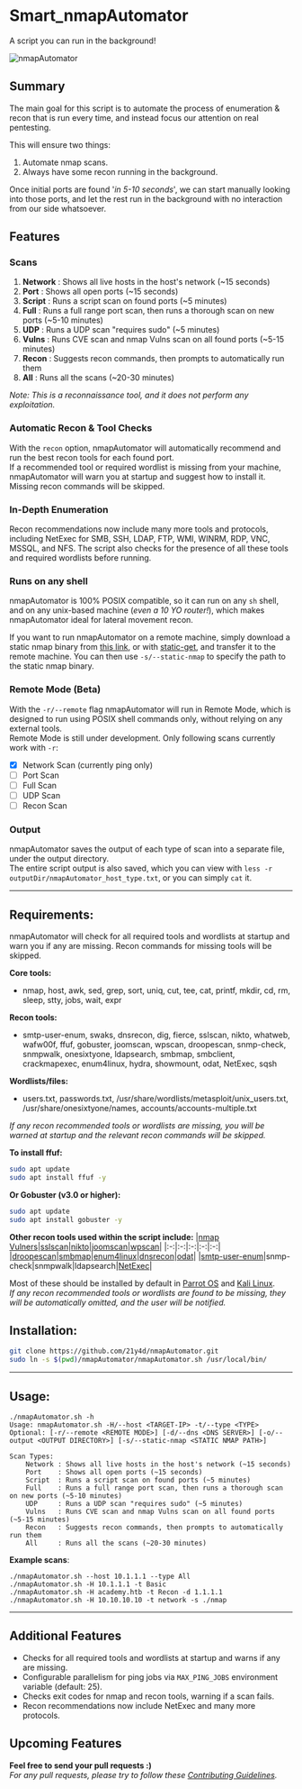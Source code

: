 # Smart_nmapAutomator

A script you can run in the background!
  
![nmapAutomator](https://i.imgur.com/3cMJIPr.gif)
  
## Summary

The main goal for this script is to automate the process of enumeration & recon that is run every time, and instead focus our attention on real pentesting.  

This will ensure two things:  
1. Automate nmap scans. 
2. Always have some recon running in the background. 

Once initial ports are found '*in 5-10 seconds*', we can start manually looking into those ports, and let the rest run in the background with no interaction from our side whatsoever.  

## Features

### Scans
1. **Network** : Shows all live hosts in the host's network (~15 seconds)
2. **Port**    : Shows all open ports (~15 seconds)
3. **Script**  : Runs a script scan on found ports (~5 minutes)
4. **Full**    : Runs a full range port scan, then runs a thorough scan on new ports (~5-10 minutes)
5. **UDP**     : Runs a UDP scan "requires sudo" (~5 minutes)
6. **Vulns**   : Runs CVE scan and nmap Vulns scan on all found ports (~5-15 minutes)
7. **Recon**   : Suggests recon commands, then prompts to automatically run them
8. **All**     : Runs all the scans (~20-30 minutes)

*Note: This is a reconnaissance tool, and it does not perform any exploitation.*

### Automatic Recon & Tool Checks
With the `recon` option, nmapAutomator will automatically recommend and run the best recon tools for each found port.  
If a recommended tool or required wordlist is missing from your machine, nmapAutomator will warn you at startup and suggest how to install it. Missing recon commands will be skipped.

### In-Depth Enumeration
Recon recommendations now include many more tools and protocols, including NetExec for SMB, SSH, LDAP, FTP, WMI, WINRM, RDP, VNC, MSSQL, and NFS. The script also checks for the presence of all these tools and required wordlists before running.

### Runs on any shell
nmapAutomator is 100% POSIX compatible, so it can run on any `sh` shell, and on any unix-based machine (*even a 10 YO router!*), which makes nmapAutomator ideal for lateral movement recon.

If you want to run nmapAutomator on a remote machine, simply download a static nmap binary from [this link](https://github.com/andrew-d/static-binaries/raw/master/binaries/linux/x86_64/nmap), or with [static-get](https://github.com/minos-org/minos-static), and transfer it to the remote machine. You can then use `-s/--static-nmap` to specify the path to the static nmap binary.

### Remote Mode (Beta)
With the `-r/--remote` flag nmapAutomator will run in Remote Mode, which is designed to run using POSIX shell commands only, without relying on any external tools.  
Remote Mode is still under development. Only following scans currently work with `-r`:
- [x] Network Scan (currently ping only)
- [ ] Port Scan
- [ ] Full Scan
- [ ] UDP Scan
- [ ] Recon Scan

### Output
nmapAutomator saves the output of each type of scan into a separate file, under the output directory.  
The entire script output is also saved, which you can view with `less -r outputDir/nmapAutomator_host_type.txt`, or you can simply `cat` it.

-----
  
## Requirements:

nmapAutomator will check for all required tools and wordlists at startup and warn you if any are missing. Recon commands for missing tools will be skipped.

**Core tools:**
- nmap, host, awk, sed, grep, sort, uniq, cut, tee, cat, printf, mkdir, cd, rm, sleep, stty, jobs, wait, expr

**Recon tools:**
- smtp-user-enum, swaks, dnsrecon, dig, fierce, sslscan, nikto, whatweb, wafw00f, ffuf, gobuster, joomscan, wpscan, droopescan, snmp-check, snmpwalk, onesixtyone, ldapsearch, smbmap, smbclient, crackmapexec, enum4linux, hydra, showmount, odat, NetExec, sqsh

**Wordlists/files:**
- users.txt, passwords.txt, /usr/share/wordlists/metasploit/unix_users.txt, /usr/share/onesixtyone/names, accounts/accounts-multiple.txt

*If any recon recommended tools or wordlists are missing, you will be warned at startup and the relevant recon commands will be skipped.*

**To install ffuf:**
```bash
sudo apt update
sudo apt install ffuf -y
```

**Or Gobuster (v3.0 or higher):**
```bash
sudo apt update
sudo apt install gobuster -y
```

**Other recon tools used within the script include:**
|[nmap Vulners](https://github.com/vulnersCom/nmap-vulners)|[sslscan](https://github.com/rbsec/sslscan)|[nikto](https://github.com/sullo/nikto)|[joomscan](https://github.com/rezasp/joomscan)|[wpscan](https://github.com/wpscanteam/wpscan)|
|:-:|:-:|:-:|:-:|:-:|
|[droopescan](https://github.com/droope/droopescan)|[smbmap](https://github.com/ShawnDEvans/smbmap)|[enum4linux](https://github.com/portcullislabs/enum4linux)|[dnsrecon](https://github.com/darkoperator/dnsrecon)|[odat](https://github.com/quentinhardy/odat)|
|[smtp-user-enum](https://github.com/pentestmonkey/smtp-user-enum)|snmp-check|snmpwalk|ldapsearch|[NetExec](https://github.com/Pennyw0rth/NetExec)|

Most of these should be installed by default in [Parrot OS](https://www.parrotsec.org) and [Kali Linux](https://www.kali.org).  
*If any recon recommended tools or wordlists are found to be missing, they will be automatically omitted, and the user will be notified.*

## Installation:
```bash
git clone https://github.com/21y4d/nmapAutomator.git
sudo ln -s $(pwd)/nmapAutomator/nmapAutomator.sh /usr/local/bin/
```

-----

## Usage:
```
./nmapAutomator.sh -h
Usage: nmapAutomator.sh -H/--host <TARGET-IP> -t/--type <TYPE>
Optional: [-r/--remote <REMOTE MODE>] [-d/--dns <DNS SERVER>] [-o/--output <OUTPUT DIRECTORY>] [-s/--static-nmap <STATIC NMAP PATH>]

Scan Types:
	Network : Shows all live hosts in the host's network (~15 seconds)
	Port    : Shows all open ports (~15 seconds)
	Script  : Runs a script scan on found ports (~5 minutes)
	Full    : Runs a full range port scan, then runs a thorough scan on new ports (~5-10 minutes)
	UDP     : Runs a UDP scan "requires sudo" (~5 minutes)
	Vulns   : Runs CVE scan and nmap Vulns scan on all found ports (~5-15 minutes)
	Recon   : Suggests recon commands, then prompts to automatically run them
	All     : Runs all the scans (~20-30 minutes)
```

**Example scans**:
```
./nmapAutomator.sh --host 10.1.1.1 --type All
./nmapAutomator.sh -H 10.1.1.1 -t Basic
./nmapAutomator.sh -H academy.htb -t Recon -d 1.1.1.1
./nmapAutomator.sh -H 10.10.10.10 -t network -s ./nmap
```

------

## Additional Features
- Checks for all required tools and wordlists at startup and warns if any are missing.
- Configurable parallelism for ping jobs via `MAX_PING_JOBS` environment variable (default: 25).
- Checks exit codes for nmap and recon tools, warning if a scan fails.
- Recon recommendations now include NetExec and many more protocols.

## Upcoming Features


**Feel free to send your pull requests :)**  
*For any pull requests, please try to follow these [Contributing Guidelines](CONTRIBUTING.md).*
